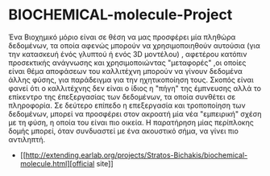 BIOCHEMICAL-molecule-Project
============================

Ένα Βιοχημικό μόριο είναι σε θέση να μας προσφέρει μία πληθώρα δεδομένων, τα οποία αφενώς μπορούν να χρησιμοποιηθούν αυτούσια (για την κατασκευή ένός γλυπτού ή ενός 3D μοντέλου) , αφετέρου κατόπιν προσεκτικής ανάγνωσης και χρησιμοποιώντας "μεταφορές" ,οι οποίες είναι θέμα αποφάσεων του καλλιτέχνη μπορούν να γίνουν δεδομένα άλλης φύσης, για παράδειγμα για την ηχητικοποίηση τους.  Σκοπός είναι φανεί ότι ο καλλιτέχνης δεν είναι ο ίδιος η "πήγη" της έμπνευσης αλλά το επίκεντρο της έπεξεργασίας των δεδομένων, τα οποία συνθέτει σε πληροφορία.  Σε δεύτερο επίπεδο η επεξεργασία και τροποποίηση των δεδομένων, μπορεί να προσφέρει στον ακροατή μία νέα "εμπειρική" σχέση με τη φύση, η οποία του είναι πιο οικεία. Η παρατήρηση μίας περίπλοκης δομής μπορεί, όταν συνδυαστεί με ένα ακουστικό σήμα, να γίνει πιο αντιληπτή.


- [[http://extending.earlab.org/projects/Stratos-Bichakis/biochemical-molecule.html][official site]]